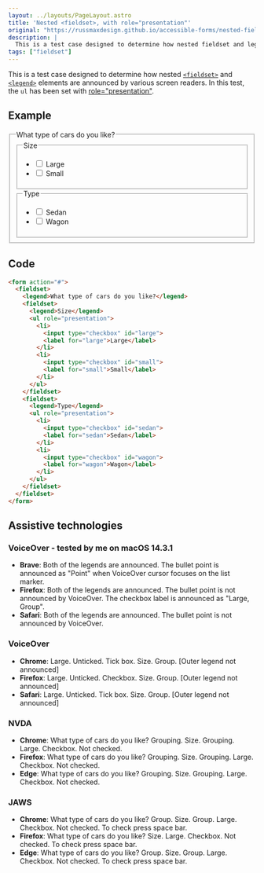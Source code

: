 ```yaml
---
layout: ../layouts/PageLayout.astro
title: 'Nested <fieldset>, with role="presentation"'
original: "https://russmaxdesign.github.io/accessible-forms/nested-fieldset-presentation.html"
description: |
  This is a test case designed to determine how nested fieldset and legend elements are announced by various screen readers.
tags: ["fieldset"]
---
```


This is a test case designed to determine how nested [<code>\<fieldset></code>](https://html.spec.whatwg.org/multipage/form-elements.html#the-fieldset-element) and [<code>\<legend></code>](https://html.spec.whatwg.org/multipage/form-elements.html#the-legend-element) elements are announced by various screen readers. In this test, the <code>ul</code> has been set with [role="presentation"](https://www.w3.org/TR/wai-aria/#presentation).

## Example

<form action="#">
	<fieldset>
		<legend>What type of cars do you like?</legend>
		<fieldset>
			<legend>Size</legend>
			<ul role="presentation">
				<li>
					<input type="checkbox" id="large">
					<label for="large">Large</label>
				</li>
				<li>
					<input type="checkbox" id="small">
					<label for="small">Small</label>
				</li>
			</ul>
		</fieldset>
		<fieldset>
			<legend>Type</legend>
			<ul role="presentation">
				<li>
					<input type="checkbox" id="sedan">
					<label for="sedan">Sedan</label>
				</li>
				<li>
					<input type="checkbox" id="wagon">
					<label for="wagon">Wagon</label>
				</li>
			</ul>
		</fieldset>
	</fieldset>
</form>

## Code

```html
<form action="#">
  <fieldset>
    <legend>What type of cars do you like?</legend>
    <fieldset>
      <legend>Size</legend>
      <ul role="presentation">
        <li>
          <input type="checkbox" id="large">
          <label for="large">Large</label>
        </li>
        <li>
          <input type="checkbox" id="small">
          <label for="small">Small</label>
        </li>
      </ul>
    </fieldset>
    <fieldset>
      <legend>Type</legend>
      <ul role="presentation">
        <li>
          <input type="checkbox" id="sedan">
          <label for="sedan">Sedan</label>
        </li>
        <li>
          <input type="checkbox" id="wagon">
          <label for="wagon">Wagon</label>
        </li>
      </ul>
    </fieldset>
  </fieldset>
</form>
```

## Assistive technologies

### VoiceOver - tested by me on macOS 14.3.1
- **Brave**: <span green>Both of the legends are announced.</span> <span red>The bullet point is announced as "Point" when VoiceOver cursor focuses on the list marker.</span>
- **Firefox**: <span green>Both of the legends are announced.</span> The bullet point is not announced by VoiceOver. <span red>The checkbox label is announced as "Large, Group".</span>
- **Safari**: <span green>Both of the legends are announced.</span> The bullet point is not announced by VoiceOver.

### VoiceOver

- **Chrome**: Large. Unticked. Tick box. Size. Group. <span red>[Outer legend not announced]</span>
- **Firefox**: Large. Unticked. Checkbox. Size. Group. <span red>[Outer legend not announced]</span>
- **Safari**: Large. Unticked. Tick box. Size. Group. <span red>[Outer legend not announced]</span>

### NVDA

- **Chrome**: <span green>What type of cars do you like? Grouping.</span> Size. Grouping. Large. Checkbox. Not checked.
- **Firefox**: <span green>What type of cars do you like? Grouping.</span> Size. Grouping. Large. Checkbox. Not checked.
- **Edge**: <span green>What type of cars do you like? Grouping.</span> Size. Grouping. Large. Checkbox. Not checked.

### JAWS

- **Chrome**: <span green>What type of cars do you like? Group.</span> Size. Group. Large. Checkbox. Not checked. To check press space bar.
- **Firefox**: <span green>What type of cars do you like?</span> Size. Large. Checkbox. Not checked. To check press space bar.
- **Edge**: <span green>What type of cars do you like? Group.</span> Size. Group. Large. Checkbox. Not checked. To check press space bar.